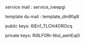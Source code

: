 service mail : service_iveepgi

template du mail : template_dm9faj8

public keys: 6IEn1_TLChl4OROcq

private keys: Ri8LF0Rr-Nisl_awhEaj0
